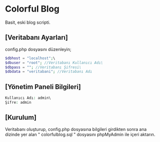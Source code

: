 # Colorful Blog
Basit, eski blog scripti. 


## [Veritabanı Ayarları]

config.php dosyasını düzenleyin;
```php
$dbhost = "localhost";\
$dbuser = "root"; //Veritabanı Kullanıcı Adı\
$dbpass = ""; //Veritabanı Şifresi\
$dbdata = "veritabani"; //Veritabanı Adı
```

## [Yönetim Paneli Bilgileri]
```php
Kullanıcı Adı: admin\
Şifre: admin
```
## [Kurulum]

Veritabanı oluşturup, config.php dosyasına bilgileri girdikten sonra ana dizinde yer alan " colorfulblog.sql " dosyasını phpMyAdmin ile içeri aktarın.